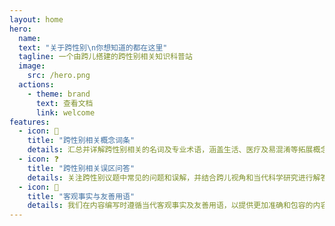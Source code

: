 ```yaml
---
layout: home
hero:
  name: 
  text: "关于跨性别\n你想知道的都在这里"
  tagline: 一个由跨儿搭建的跨性别相关知识科普站
  image:
    src: /hero.png
  actions:
    - theme: brand
      text: 查看文档
      link: welcome
features:
  - icon: 🔖
    title: "跨性别相关概念词条"
    details: 汇总并详解跨性别相关的名词及专业术语，涵盖生活、医疗及易混淆等拓展概念。
  - icon: ❓
    title: "跨性别相关误区问答"
    details: 关注跨性别议题中常见的问题和误解，并结合跨儿视角和当代科学研究进行解答。
  - icon: 🔬
    title: "客观事实与友善用语"
    details: 我们在内容编写时遵循当代客观事实及友善用语，以提供更加准确和包容的内容。
---
```

